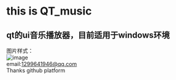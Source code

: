 # this is QT_music  
## qt的ui音乐播放器，目前适用于windows环境  
图片样式：  
![image](https://github.com/azx102003000/qt_music/tree/master/imgs/img1.jpg)  
email:1299641946@qq.com  
Thanks github platform  